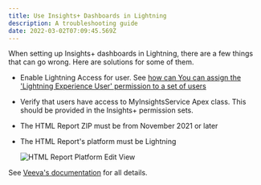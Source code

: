 ```yaml
---
title: Use Insights+ Dashboards in Lightning
description: A troubleshooting guide
date: 2022-03-02T07:09:45.569Z
---
```

When setting up Insights+ dashboards in Lightning, there are a few things that can go wrong. Here are solutions for some of them.

* Enable Lightning Access for user. See [how can You can assign the 'Lightning Experience User' permission to a set of users](https://salesforce.stackexchange.com/questions/136083/how-can-you-can-assign-the-lightning-experience-user-permission-to-a-set-of-us/136084)
* Verify that users have access to MyInsightsService Apex class. This should be provided in the Insights+ permission sets.
* The HTML Report ZIP must be from November 2021 or later
* The HTML Report's platform must be Lightning

  ![HTML Report Platform Edit View](/static/img/screenshot-2022-03-02-at-08.25.26.png "HTML Report Platform Edit View")

See [Veeva's documentation](https://crmhelp.veeva.com/doc/Content/CRM_topics/MyInsights/MyInsightsAdvFunct/ViewLightning.htm) for all details.